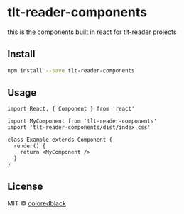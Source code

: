 # tlt-reader-components

this is the components built in react for tlt-reader projects

## Install

```bash
npm install --save tlt-reader-components
```

## Usage

```tsx
import React, { Component } from 'react'

import MyComponent from 'tlt-reader-components'
import 'tlt-reader-components/dist/index.css'

class Example extends Component {
  render() {
    return <MyComponent />
  }
}
```

## License

MIT © [coloredblack](https://github.com/coloredblack)
